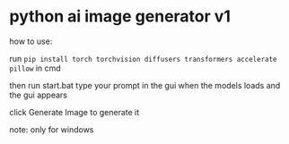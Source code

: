 # python ai image generator v1

how to use:

run `pip install torch torchvision diffusers transformers accelerate pillow` in cmd

then run start.bat type your prompt in the gui when the models loads and the gui appears 

click Generate Image to generate it

note: only for windows
